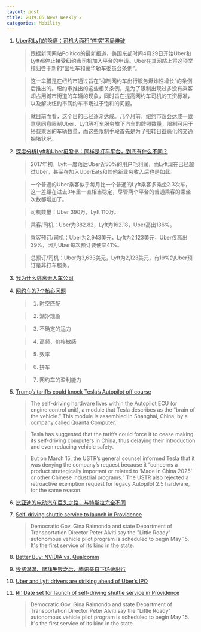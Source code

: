 ```yaml
---
layout: post
title: 2019.05 News Weekly 2
categories: Mobility
---
```


1. [Uber和Lyft的隐痛：司机大面积“停摆”困局难破](https://36kr.com/p/5200876)

    > 跟据新闻网站Politico的最新报道，美国东部时间4月29日开始Uber和Lyft都停止接受纽约市司机加入平台的申请。Uber在其网站上将这项举措归咎于新的“出租车和豪华轿车委员会条例”。

    > 这一举措是在纽约市通过旨在“抑制网约车出行服务爆炸性增长”的条例后推出的。纽约市推出的这些相关条例，是为了限制出现过多没有乘客却占用城市街道的车辆的现象，同时旨在提高网约车司机的工资标准，以及解决纽约市网约车市场过于饱和的问题。

    > 就目前而看，这个目的已经逐渐达成。几个月前，纽约市议会达成一致意见同意限制Uber、Lyft等打车服务旗下汽车的牌照数量，限制可用于搭载乘客的车辆数量，而这些限制手段首先是为了扭转日益恶化的交通拥堵状况。

2. [深度分析Lyft和Uber招股书：同样是打车平台，到底有什么不同？](https://36kr.com/p/5197720)

    > 2017年初，Lyft一度落后Uber近50%的用户毛利润，而Lyft现在已经超过Uber，甚至在加入UberEats和其他新业务收入后也是如此。

    > 一个普通的Uber乘客似乎每月比一个普通的Lyft乘客多乘坐2.3次车，这一差距在过去3年里一直相当稳定，尽管两个平台的普通乘客的乘坐次数都增加了。

    > 司机数量：Uber 390万，Lyft 110万。

    > 乘客/司机：Uber为382.82，Lyft为162.18，Uber高出136%。

    > 乘客预订/司机：Uber为2,943美元，Lyft为2,123美元，Uber仅高出39%，因为Uber每次预订要便宜41%。

    > 总预订/司机：Uber为3,633美元，Lyft为2,123美元，有19%的Uber预订是非打车服务。

3. [我为什么逃离无人车公司](https://www.huxiu.com/article/297438.html)

4. [网约车的7个核心问题](https://www.huxiu.com/article/297459.html)

    > 1. 时空匹配

    > 2. 潮汐现象

    > 3. 不确定的运力

    > 4. 高频、价格敏感

    > 5. 效率

    > 6. 拼车

    > 7. 网约车的盈利能力

5. [Trump’s tariffs could knock Tesla’s Autopilot off course](https://techcrunch.com/2019/05/03/trumps-tariffs-could-knock-teslas-autopilot-off-course/)

    > The self-driving hardware lives within the Autopilot ECU (or engine control unit), a module that Tesla describes as the “brain of the vehicle.” This module is assembled in Shanghai, China, by a company called Quanta Computer.

    > Tesla has suggested that the tariffs could force it to cease making its self-driving computers in China, thus delaying their introduction and even reducing vehicle safety.

    > But on March 15, the USTR’s general counsel informed Tesla that it was denying the company’s request because it “concerns a product strategically important or related to ‘Made in China 2025’ or other Chinese industrial programs.” The USTR also rejected a retroactive exemption request for legacy Autopilot 2.5 hardware, for the same reason.

6. [比亚迪的电动汽车巨头之路，与特斯拉完全不同](https://36kr.com/p/5201084)

7. [Self-driving shuttle service to launch in Providence](https://www.sfchronicle.com/news/article/Self-driving-shuttle-service-to-launch-in-13820454.php?psid=30Iyd)

    > Democratic Gov. Gina Raimondo and state Department of Transportation Director Peter Alviti say the "Little Roady" autonomous vehicle pilot program is scheduled to begin May 15. It's the first service of its kind in the state.

8. [Better Buy: NVIDIA vs. Qualcomm](https://www.fool.com/investing/2019/05/05/better-buy-nvidia-vs-qualcomm.aspx)

9. [投资滴滴、摩拜失败之后，腾讯亲自下场做出行](https://36kr.com/p/5201524)

10. [Uber and Lyft drivers are striking ahead of Uber’s IPO](https://techcrunch.com/2019/05/06/uber-and-lyft-drivers-are-striking-ahead-of-ubers-ipo/)

11. [RI: Date set for launch of self-driving shuttle service in Providence](https://www.masstransitmag.com/alt-mobility/autonomous-vehicles/news/21079251/date-set-for-launch-of-selfdriving-shuttle-service-in-providence)

    > Democratic Gov. Gina Raimondo and state Department of Transportation Director Peter Alviti say the "Little Roady" autonomous vehicle pilot program is scheduled to begin May 15. It's the first service of its kind in the state.